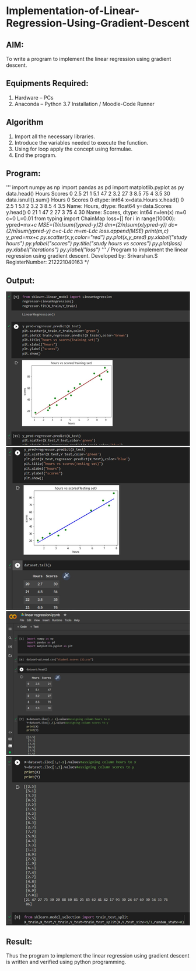# Implementation-of-Linear-Regression-Using-Gradient-Descent

## AIM:
To write a program to implement the linear regression using gradient descent.

## Equipments Required:
1. Hardware – PCs
2. Anaconda – Python 3.7 Installation / Moodle-Code Runner

## Algorithm
1. Import all the necessary libraries.
2. Introduce the variables needed to execute the function.
3. Using for loop apply the concept using formulae.
4.  End the program.

## Program:
'''
import numpy as np
import pandas as pd
import matplotlib.pyplot as py
data.head()
Hours	Scores
0	2.5	21
1	5.1	47
2	3.2	27
3	8.5	75
4	3.5	30
data.isnull().sum()
Hours     0
Scores    0
dtype: int64
x=data.Hours
x.head()
0    2.5
1    5.1
2    3.2
3    8.5
4    3.5
Name: Hours, dtype: float64
y=data.Scores
y.head()
0    21
1    47
2    27
3    75
4    30
Name: Scores, dtype: int64
n=len(x)
m=0
c=0
L=0.01
from typing import ChainMap
loss=[]
for i in range(10000):
  ypred=m*x+c
  MSE=(1/n)*sum((ypred-y)*2)
  dm=(2/n)*sum(x*(ypred-y))
  dc=(2/n)*sum(ypred-y)
  c=c-L*dc
  m=m-L*dc
  loss.append(MSE)
  print(m,c)
  y_pred=m*x+c
  py.scatter(x,y,color="red")
py.plot(x,y_pred)
py.xlabel("study hours")
py.ylabel("scores")
py.title("study hours vs scores")
py.plot(loss)
py.xlabel("iterations")
py.ylabel("loss")
'''
/*
Program to implement the linear regression using gradient descent.
Developed by: Srivarshan.S
RegisterNumber:  212221040163
*/

## Output:
![linear regression using gradient descent](https://github.com/srivarshan123/Implementation-of-Linear-Regression-Using-Gradient-Descent/blob/main/WhatsApp%20Image%202022-05-09%20at%2011.30.25%20AM%20(1).jpeg)
![linear regression using gradient descent](https://github.com/srivarshan123/Implementation-of-Linear-Regression-Using-Gradient-Descent/blob/main/WhatsApp%20Image%202022-05-09%20at%2011.30.25%20AM%20(2).jpeg)
![linear regression using gradient descent](https://github.com/srivarshan123/Implementation-of-Linear-Regression-Using-Gradient-Descent/blob/main/WhatsApp%20Image%202022-05-09%20at%2011.30.25%20AM%20(3).jpeg)
![linear regression using gradient descent](https://github.com/srivarshan123/Implementation-of-Linear-Regression-Using-Gradient-Descent/blob/main/WhatsApp%20Image%202022-05-09%20at%2011.30.25%20AM.jpeg)


## Result:
Thus the program to implement the linear regression using gradient descent is written and verified using python programming.
